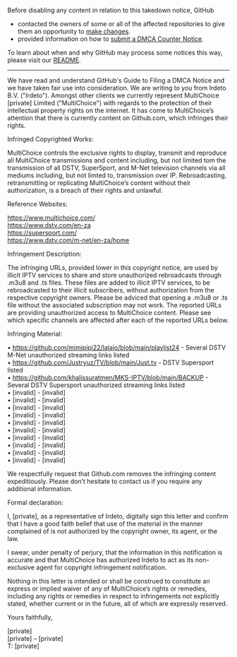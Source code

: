 Before disabling any content in relation to this takedown notice, GitHub
- contacted the owners of some or all of the affected repositories to give them an opportunity to [make changes](https://docs.github.com/en/github/site-policy/dmca-takedown-policy#a-how-does-this-actually-work).
- provided information on how to [submit a DMCA Counter Notice](https://docs.github.com/en/articles/guide-to-submitting-a-dmca-counter-notice).

To learn about when and why GitHub may process some notices this way, please visit our [README](https://github.com/github/dmca/blob/master/README.md#anatomy-of-a-takedown-notice).

---

We have read and understand GitHub's Guide to Filing a DMCA Notice and we have taken fair use into consideration. We are writing to you from Irdeto B.V. ("Irdeto"). Amongst other clients we currently represent MultiChoice [private] Limited ("MultiChoice") with regards to the protection of their intellectual property rights on the internet. It has come to MultiChoice’s attention that there is currently content on Github.com, which infringes their rights.

Infringed Copyrighted Works:

MultiChoice controls the exclusive rights to display, transmit and reproduce all MultiChoice transmissions and content including, but not limited tom the transmission of all DSTV, SuperSport, and M-Net television channels via all mediums including, but not limted to, transmission over IP. Rebroadcasting, retransmitting or replicating MultiChoice’s content without their authorization, is a breach of their rights and unlawful.

Reference Websites:

https://www.multichoice.com/  
https://www.dstv.com/en-za  
https://supersport.com/  
https://www.dstv.com/m-net/en-za/home
 
Infringement Description:

The infringing URLs, provided lower in this copyright notice, are used by illicit IPTV services to share and store unauthorized rebroadcasts through .m3u8 and .ts files. These files are added to illicit IPTV services, to be rebroadcasted to their illicit subscribers, without authorization from the respective copyright owners. Please be adviced that opening a .m3u8 or .ts file without the associated subscription may not work. The reported URLs are providing unauthorized access to MultiChoice content. Please see which specific channels are affected after each of the reported URLs below.

Infringing Material:

• https://github.com/mimipipi22/lalajo/blob/main/playlist24 - Several DSTV M-Net unauthorized streaming links listed  
• https://github.com/Justryuz/TV/blob/main/Just.tv - DSTV Supersport listed  
• https://github.com/khalissuratmen/MKS-IPTV/blob/main/BACKUP - Several DSTV Supersport unauthorized streaming links listed  
• [invalid] - [invalid]  
• [invalid] - [invalid]  
• [invalid] - [invalid]  
• [invalid] - [invalid]  
• [invalid] - [invalid]  
• [invalid] - [invalid]  
• [invalid] - [invalid]  
• [invalid] - [invalid]  
• [invalid] - [invalid]  
• [invalid] - [invalid]  

We respectfully request that Github.com removes the infringing content expeditiously. Please don’t hesitate to contact us if you require any additional information.

Formal declaration:

I, [private], as a representative of Irdeto, digitally sign this letter and confirm that I have a good faith belief that use of the material in the manner complained of is not authorized by the copyright owner, its agent, or the law.

I swear, under penalty of perjury, that the information in this notification is accurate and that MultiChoice has authorized Irdeto to act as its non-exclusive agent for copyright infringement notification.

Nothing in this letter is intended or shall be construed to constitute an express or implied waiver of any of MultiChoice’s rights or remedies, including any rights or remedies in respect to infringements not explicitly stated, whether current or in the future, all of which are expressly reserved.

Yours faithfully,

[private]  
[private] – [private]  
T: [private]
